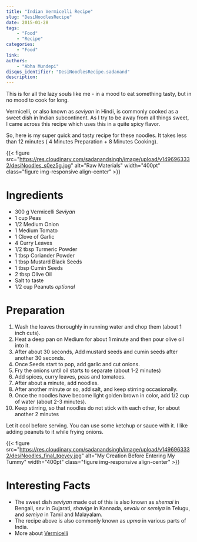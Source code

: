 ```yaml
---
title: "Indian Vermicelli Recipe"
slug: "DesiNoodlesRecipe"
date: 2015-01-28
tags:
    - "Food"
    - "Recipe"
categories:
    - "Food"
link:
authors:
    - "Abha Mundepi"
disqus_identifier: "DesiNoodlesRecipe.sadanand"
description:
---
```


This is for all the lazy souls like me - in a mood to eat something
tasty, but in no mood to cook for long.

Vermicelli, or also known as *seviyan* in Hindi, is commonly cooked as a
sweet dish in Indian subcontinent. As I try to be away from all things
sweet, I came across this recipe which uses this in a quite spicy
flavor.

<!--more-->

So, here is my super quick and tasty recipe for these noodles. It takes
less than 12 minutes ( 4 Minutes Preparation + 8 Minutes Cooking).

<!--toc-->

{{< figure src="https://res.cloudinary.com/sadanandsingh/image/upload/v1496963332/desiNoodles_s0ez5g.jpg" alt="Raw Materials" width="400pt" class="figure img-responsive align-center" >}}

Ingredients
===========

-   300 g Vermicelli *Seviyan*
-   1 cup Peas
-   1/2 Medium Onion
-   1 Medium Tomato
-   1 Clove of Garlic
-   4 Curry Leaves
-   1/2 tbsp Turmeric Powder
-   1 tbsp Coriander Powder
-   1 tbsp Mustard Black Seeds
-   1 tbsp Cumin Seeds
-   2 tbsp Olive Oil
-   Salt to taste
-   1/2 cup Peanuts *optional*

Preparation
===========

1.  Wash the leaves thoroughly in running water and chop them (about 1
    inch cuts).
2.  Heat a deep pan on Medium for about 1 minute and then pour olive oil
    into it.
3.  After about 30 seconds, Add mustard seeds and cumin seeds after
    another 30 seconds.
4.  Once Seeds start to pop, add garlic and cut onions.
5.  Fry the onions until oil starts to separate (about 1-2 minutes)
6.  Add spices, curry leaves, peas and tomatoes.
7.  After about a minute, add noodles.
8.  After another minute or so, add salt, and keep stirring
    occasionally.
9.  Once the noodles have become light golden brown in color, add 1/2
    cup of water (about 2-3 minutes).
10. Keep stirring, so that noodles do not stick with each other, for
    about another 2 minutes

Let it cool before serving. You can use some ketchup or sauce with it.
I like adding peanuts to it while frying onions.

{{< figure src="https://res.cloudinary.com/sadanandsingh/image/upload/v1496963332/desiNoodles_final_tqeyey.jpg" alt="My Creation Before Entering My Tummy" width="400pt" class="figure img-responsive align-center" >}}

Interesting Facts
=================

-   The sweet dish *seviyan* made out of this is also known as *shemai*
    in Bengali, *sev* in Gujarati, *shavige* in Kannada, *sevalu* or
    *semiya* in Telugu, and *semiya* in Tamil and Malayalam.
-   The recipe above is also commonly known as *upma* in various parts
    of India.
-   More about [Vermicelli](https://en.wikipedia.org/wiki/Vermicelli)
